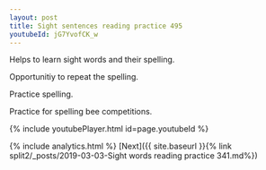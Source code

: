 ```yaml
---
layout: post
title: Sight sentences reading practice 495
youtubeId: jG7YvofCK_w
---
```

 
 
Helps to learn sight words and their spelling.

Opportunitiy to repeat the spelling. 

Practice spelling. 
 
Practice for spelling bee competitions. 
 
{% include youtubePlayer.html id=page.youtubeId %}
 
 
{% include analytics.html %} 
[Next]({{ site.baseurl }}{% link  split2/_posts/2019-03-03-Sight words reading practice 341.md%})
 
